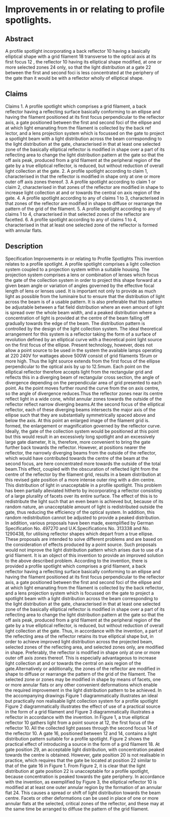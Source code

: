 # Improvements in or relating to profile spotlights.

## Abstract
A profile spotlight incorporating a back reflector 10 having a basically elliptical shape with a grid filament 18 transverse to the optical axis at its first focus 12 , the reflector 10 having its elliptical shape modified, at one or more selected zones 24 only, so that the light distribution at a gate 22 between the first and second foci is less concentrated at the periphery of the gate than it would be with a reflector wholly of elliptical shape.

## Claims
Claims 1. A profile spotlight which comprises a grid filament, a back reflector having a reflecting surface basically conforming to an ellipse and having the filament positioned at its first focus perpendicular to the reflector axis, a gate positioned between the first and second foci of the ellipse and at which light emanating from the filament is collected by the back ref lector, and a lens projection system which is focussed on the gate to project a spotlight beam with a light distribution across the beam corresponding to the light distribution at the gate, characterised in that at least one selected zone of the basically elliptical reflector is modified in shape over a part of its reflecting area to change the light distribution pattern at the gate so that the off axis peak, produced from a grid filament at the peripheral region of the gate by a true elliptical reflector, is reduced, but without reduction of overall light collection at the gate. 2. A profile spotlight according to claim 1, characterised in that the reflector is modified in shape only at one or more outer off axis zones thereof. 3. A profile spotlight according to claim 1 or claim 2, characterised in that zones of the reflector are modified in shape to increase light collection at and or towards the central on axis region of the gate. 4. A profile spotlight according to any of claims 1 to 3, characterised in that zones of the reflector are modified in shape to diffuse or rearrange the pattern of the grid of the filament. 5. A profile spotlight according to any of claims 1 to 4, characterised in that selected zones of the reflector are facetted. 6. A profile spotlight according to any of claims 1 to 4, characterised in that at least one selected zone of the reflector is formed with annular flats.

## Description
Specification Improvements in or relating to Profile Spotlights This invention relates to a profile spotlight. A profile spotlight comprises a light collection system coupled to a projection system within a suitable housing. The projection system comprises a lens or combination of lenses which focus the gate of the collection system in order to project this shape forward at a given beam angle or variation of angles governed by the effective focal length of lens or lenses used. It is important not only to provide as much light as possible from the luminaire but to ensure that the distribution of light across the beam is of a usable pattern. It is also preferable that this pattern be adjustable between a flat field distribution where an even amount of light is spread over the whole beam width, and a peaked distribution where a concentration of light is provided at the centre of the beam falling off gradually towards the edge of the beam. The distribution pattern is controlled by the design of the light collection system. The ideal theoretical arrangement for this system is a reflector taking the form of a surface of revolution defined by an elliptical curve with a theoretical point light source on the first focus of the ellipse. Present technology, however, does not allow a point source to be used in the system the available lamps operating at 220 240V for wattages above 500W consist of grid filaments 15rum or more high. Thus the light source extends from the first focus of the ellipse perpendicular to the optical axis by up to 12.5mum. Each point on the elliptical reflector therefore accepts light from the rectangular grid and reflects this in a diverging beam of rectangular cross section, the angle of divergence depending on the perpendicular area of grid presented to each point. As the point moves further round the curve from the on axis centre, so the angle of divergence reduces.Thus the reflector zones near its centre reflect light in a wide cone, whilst annular zones towards the outside of the reflector reflect narrow diverging beams.At the second focus of the elliptical reflector, each of these diverging beams intersects the major axis of the ellipse such that they are substantially symmetrically spaced above and below the axis. At this point an enlarged image of the filament grid is. formed, the enlargement or magnification governed by the reflector curve. Ideally, the gate of the collection system would be positioned at this point but this would result in an excessively long spotlight and an excessively large gate diameter, It is, therefore, more convenient to bring the gate further back towards the reflector. However, at positions nearer the reflector, the narrowly diverging beams from the outside of the reflector, which would have contributed towards the centre of the beam at the second focus, are here concentrated more towards the outside of the total beam.This effect, coupled with the obscuration of reflected light from the centre of the reflector by the filament grid, results in a beam distribution at this revised gate position of a more intense outer ring with a dim centre. This distribution of light in unacceptable in a profile spotlight. This problem has been partially alleviated hitherto by incorporating a reflector consisting of a large plurality of facets over its entire surface. The effect of this is to redistribute the light such that an even beam is achieved but, because of its random nature, an unacceptable amount of light is redistributed outside the gate, thus reducing the efficiency of the optical system. In addition, this random redistribution cannot be adjusted to provide a peaked distribution. In addition, various proposals have been made, exemplified by German Specification No. 497270 and U.K.Specifications No. 313338 and No. 1290438, for utilising reflector shapes which depart from a true ellipse. These proposals are intended to solve different problems and are based on the consideration of effects produced by a point source. Such proposals would not improve the light distribution pattern which arises due to use of a grid filament. It is an object of this invention to provide an improved solution to the above described problem. According to the invention, there is provided a profile spotlight which comprises a grid filament, a back reflector having a reflecting surface basically conforming to an ellipse and having the filament positioned at its first focus perpendicular to the reflector axis, a gate positioned between the first and second foci of the ellipse and at which light emanating from the filament is collected by the back reflector, and a lens projection system which is focussed on the gate to project a spotlight beam with a light distribution across the beam corresponding to the light distribution at the gate, characterised in that at least one selected zone of the basically elliptical reflector is modified in shape over a part of its reflecting area to change the light distribution pattern at the gate so that the off axis peak, produced from a grid filament at the peripheral region of the gate by a true elliptical reflector, is reduced, but without reduction of overall light collection at the gate. Thus, in accordance with the invention, a part of the reflecting area of the reflector retains its true elliptical shape but, in order to achieve improved light distribution across the projected beam, selected zones of the reflecting area, and selected zones only, are modified in shape. Preferably, the reflector is modified in shape only at one or more outer off axis zones thereof. This is especially advantageous to increase light collection at and or towards the central on axis region of the gate.Alternatively or additionally, the zones of the reflector are modified in shape to diffuse or rearrange the pattern of the grid of the filament. The selected zone or zones may be modified in shape by means of facets, one or more annular flats or any other convenient deformations which enable the required improvement in the light distribution pattern to be achieved. In the accompanying drawings Figure 1 diagrammatically illustrates an ideal but practically non realisable light collection system for a profile spotlight Figure 2 diagrammatically illustrates the effect of use of a practical source in the form of a grid filament and Figure 3 diagrammatically illustrates a reflector in accordance with the invention. In Figure 1, a true elliptical reflector 10 gathers light from a point source at 12, the first focus of the reflector 10. All the collected light passes through the second focus 14 of the reflector 10. A gate 16, positioned between 12 and 14, contains a light distribution pattern suitable for a profile spotlight. Figure 2 shows the practical effect of introducing a source in the form of a grid filament 18. At gate position 29, an acceptable light distribution, with concentration peaked towards the centre is obtained. However, gate position 20 is not realisable in practice, which requires that the gate be located at position 22 similar to that of the gate 16 in Figure 1. From Figure 2, it is clear that the light distribution at gate position 22 is unacceptable for a profile spotlight, because concentration is peaked towards the gate periphery. In accordance with the invention, as exemplified by Figure 3, the elliptical reflector 10 is modified at at least one outer annular region by the formation of an annular flat 24. This causes a spread or shift of light distribution towards the beam centre. Facets or other deformations can be used in place of one or more annular flats at the selected, critical zones of the reflector, and these may at the same time be arranged to diffuse the pattern of the grid filament.